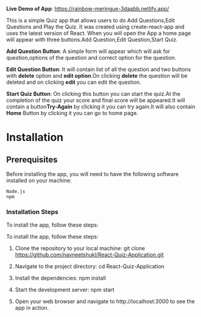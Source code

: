 
 **Live Demo of App**:  https://rainbow-meringue-3daabb.netlify.app/






This is a simple Quiz app that allows users to do Add Questions,Edit Questions and Play the Quiz. It was created using create-react-app and uses the latest version of React.
When you will open the App a home page will appear with three buttons.Add Question,Edit Question,Start Quiz.

**Add Question Button**: A simple form will appear which will ask for question,options of the question and correct option for the question.

**Edit Question Button**: It will contain list of all the question and two buttons with **delete** option and **edit option**.On clicking **delete** the question will be deleted and on clicking **edit** you can edit the question.

**Start Quiz Button**: On clicking this button you can start the quiz.At the completion of the quiz your score and final score will be appeared.It will contain a button**Try-Again** by clicking it you can try again.It will also contain **Home** Button by clicking it you can go to home page.


# Installation
## Prerequisites

Before installing the app, you will need to have the following software installed on your machine:

    Node.js
    npm

### Installation Steps

To install the app, follow these steps:

To install the app, follow these steps:

 1. Clone the repository to your local machine:
       git clone https://github.com/navneetshukl/React-Quiz-Application.git
       
 2. Navigate to the project directory:
      cd React-Quiz-Application
      
 3. Install the dependencies:
      npm install
      
 4. Start the development server:
      npm start
      
 5. Open your web browser and navigate to http://localhost:3000 to see the app in action.
